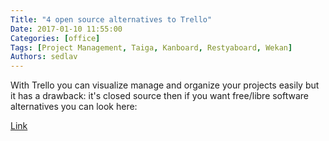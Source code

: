 ```yaml
---
Title: "4 open source alternatives to Trello"
Date: 2017-01-10 11:55:00
Categories: [office]
Tags: [Project Management, Taiga, Kanboard, Restyaboard, Wekan]
Authors: sedlav
---
```


With Trello you can visualize manage and organize your projects easily but it has a drawback: it's closed source then if you want free/libre software alternatives you can look here:

[Link](http://linuxbsdos.com/2017/01/09/4-open-source-alternatives-to-trello-that-you-can-self-host/)
